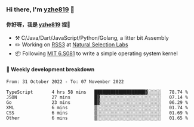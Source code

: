 ### Hi there, I'm [yzhe819](https://github.com/yzhe819) 👋

#### 你好呀，我是 [yzhe819](https://github.com/yzhe819) 捏👋

- :hammer_and_pick: C/Java/Dart/JavaScript/Python/Golang, a litter bit Assembly
- :pencil2: Working on [RSS3](https://github.com/NaturalSelectionLabs/RSS3) at [Natural Selection Labs](https://github.com/NaturalSelectionLabs)
- 📦 Following [MIT 6.S081](https://pdos.csail.mit.edu/6.S081/2020/) to write a simple operating system kernel



#### 📝 Weekly development breakdown

<!--START_SECTION:waka-->

```text
From: 31 October 2022 - To: 07 November 2022

TypeScript       4 hrs 58 mins   ███████████████████▓░░░░░   78.74 %
JSON             27 mins         █▓░░░░░░░░░░░░░░░░░░░░░░░   07.14 %
Go               23 mins         █▓░░░░░░░░░░░░░░░░░░░░░░░   06.29 %
XML              6 mins          ▒░░░░░░░░░░░░░░░░░░░░░░░░   01.74 %
CSS              6 mins          ▒░░░░░░░░░░░░░░░░░░░░░░░░   01.69 %
Other            6 mins          ▒░░░░░░░░░░░░░░░░░░░░░░░░   01.65 %
```

<!--END_SECTION:waka-->



